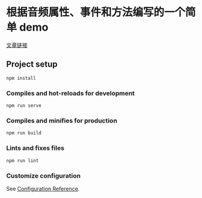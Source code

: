 # 根据音频属性、事件和方法编写的一个简单 demo

[文章链接](https://juejin.cn/post/7099711209506603039)

## Project setup

```
npm install
```

### Compiles and hot-reloads for development

```
npm run serve
```

### Compiles and minifies for production

```
npm run build
```

### Lints and fixes files

```
npm run lint
```

### Customize configuration

See [Configuration Reference](https://cli.vuejs.org/config/).
